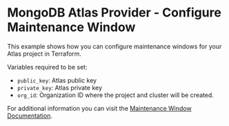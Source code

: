 # MongoDB Atlas Provider - Configure Maintenance Window

This example shows how you can configure maintenance windows for your Atlas project in Terraform.

Variables required to be set:

- `public_key`: Atlas public key
- `private_key`: Atlas private key
- `org_id`: Organization ID where the project and cluster will be created.

For additional information you can visit the [Maintenance Window Documentation](https://www.mongodb.com/docs/atlas/tutorial/cluster-maintenance-window/).